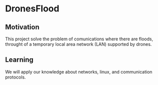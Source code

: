 # DronesFlood


## Motivation
This project solve the problem of comunications where there are floods, throught of a temporary local area network (LAN) supported by drones. 


## Learning 
We will apply our knowledge about networks, linux, and communication protocols.
